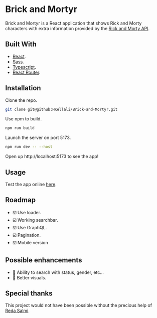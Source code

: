 # Brick and Mortyr

Brick and Mortyr is a React application that shows Rick and Morty characters with extra information provided by the [Rick and Morty API](https://rickandmortyapi.com/).

## Built With

- [React](https://react.dev/).
- [Sass](https://sass-lang.com/).
- [Typescript](https://www.typescriptlang.org/).
- [React Router](https://reactrouter.com/).

## Installation

Clone the repo.

```bash
git clone git@github:HKellali/Brick-and-Mortyr.git
```

Use npm to build.

```bash
npm run build
```

Launch the server on port 5173.

```bash
npm run dev -- --host
```

Open up http://localhost:5173 to see the app!

## Usage

Test the app online [here](https://brickandmortyr.netlify.app/).

## Roadmap

- :ballot_box_with_check: Use loader.
- :ballot_box_with_check: Working searchbar.
- :ballot_box_with_check: Use GraphQL.
- :ballot_box_with_check: Pagination.
- :ballot_box_with_check: Mobile version

## Possible enhancements

- :black_square_button: Ability to search with status, gender, etc...
- :black_square_button: Better visuals.

## Special thanks

This project would not have been possible without the precious help of [Reda Salmi](https://github.com/redasalmi).
